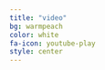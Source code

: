 ```yaml
---
title: "video"
bg: warmpeach
color: white
fa-icon: youtube-play
style: center
---
```



<div class="icontain" >
<!-- <video data-autoplay="" loop="" controls="" > -->
<!-- <video class="stretch" data-autoplay="" loop="" controls="" style="height: 545px; width: 872px;" width="640" height="400"> -->
     <!--    <source type="video/mp4" src="https://mgje.github.io/presentations/udayxiii/media/movies/neueGebaeude.m4v">
        <source type="video/webm" src="https://mgje.github.io/presentations/udayxiii/media/movies/neueGebauede.webm">
        Your browser does not support the <code>video</code> element.
</video> -->
</div>
